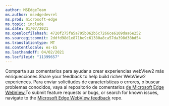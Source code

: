 ```yaml
---
author: MSEdgeTeam
ms.author: msedgedevrel
ms.prod: microsoft-edge
ms.topic: include
ms.date: 01/07/2021
ms.openlocfilehash: 4720f275fa5a795b062b5c7266ce6109daa6e252
ms.sourcegitcommit: 2ddfd98d1e871be9c61380a8ca57da398d38bd54
ms.translationtype: MT
ms.contentlocale: es-ES
ms.lasthandoff: 04/02/2021
ms.locfileid: "11399657"
---
```

<span data-ttu-id="fc29d-101">Comparta sus comentarios para ayudar a crear experiencias webView2 más enriquecciones.</span><span class="sxs-lookup"><span data-stu-id="fc29d-101">Share your feedback to help build richer WebView2 experiences.</span></span>  <span data-ttu-id="fc29d-102">Para enviar solicitudes de características o errores, o buscar problemas conocidos, vaya al repositorio de comentarios [de Microsoft Edge WebView.][GithubMicrosoftedgeWebviewfeedback]</span><span class="sxs-lookup"><span data-stu-id="fc29d-102">To submit feature requests or bugs, or search for known issues, navigate to the [Microsoft Edge WebView feedback][GithubMicrosoftedgeWebviewfeedback] repo.</span></span>  

<!-- links -->  

[GithubMicrosoftedgeWebviewfeedback]: https://github.com/MicrosoftEdge/WebViewFeedback "Comentarios de WebView: MicrosoftEdge/WebViewFeedback | GitHub"  
